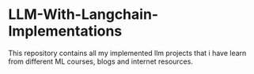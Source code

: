 # LLM-With-Langchain-Implementations
This repository contains all my implemented llm projects that i have learn from different ML courses, blogs and internet resources.
